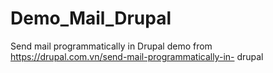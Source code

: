 # Demo_Mail_Drupal
 Send mail programmatically in Drupal 
 demo from https://drupal.com.vn/send-mail-programmatically-in- drupal
 
